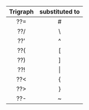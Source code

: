 | Trigraph | substituted to |
|:--------:|:--------------:|
| ??= | # |
| ??/ | \ |
| ??' | ^ |
| ??( | [ |
| ??) | ] |
| ??! | \| |
| ??< | { |
| ??> | } |
| ??- | ~ |